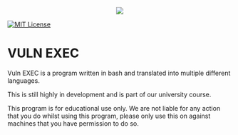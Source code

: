 <p align="center">
  <img src="https://i.imgur.com/2Wkv1zN.png" />
</p>

[![MIT License](https://img.shields.io/badge/License-MIT-green.svg)](https://choosealicense.com/licenses/mit/)



# VULN EXEC
Vuln EXEC is a program written in bash and translated into multiple different languages.

This is still highly in development and is part of our university course.

This program is for educational use only. We are not liable for any action that you do whilst using this program, please only use this on against machines that you have permission to do so.
